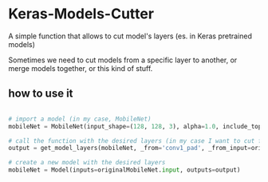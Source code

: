 # Keras-Models-Cutter
A simple function that allows to cut model's layers (es. in Keras pretrained models)

Sometimes we need to cut models from a specific layer to another, or merge models together, or this kind of stuff.

## how to use it

```python

# import a model (in my case, MobileNet)
mobileNet = MobileNet(input_shape=(128, 128, 3), alpha=1.0, include_top=False, weights='imagenet')

# call the function with the desired layers (in my case I want to cut from layer 'conv1_pad' to layer 'conv_pw_4_relu'
output = get_model_layers(mobileNet, _from='conv1_pad', _from_input=originalMobileNet.input, _to="conv_pw_4_relu")   

# create a new model with the desired layers
mobileNet = Model(inputs=originalMobileNet.input, outputs=output)

```
